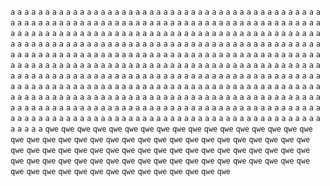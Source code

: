 `a`
`a`
`a`
`a`
`a`
`a`
`a`
`a`
`a`
`a`
`a`
`a`
`a`
`a`
`a`
`a`
`a`
`a`
`a`
`a`
`a`
`a`
`a`
`a`
`a`
`a`
`a`
`a`
`a`
`a`
`a`
`a`
`a`
`a`
`a`
`a`
`a`
`a`
`a`
`a`
`a`
`a`
`a`
`a`
`a`
`a`
`a`
`a`
`a`
`a`
`a`
`a`
`a`
`a`
`a`
`a`
`a`
`a`
`a`
`a`
`a`
`a`
`a`
`a`
`a`
`a`
`a`
`a`
`a`
`a`
`a`
`a`
`a`
`a`
`a`
`a`
`a`
`a`
`a`
`a`
`a`
`a`
`a`
`a`
`a`
`a`
`a`
`a`
`a`
`a`
`a`
`a`
`a`
`a`
`a`
`a`
`a`
`a`
`a`
`a`
`a`
`a`
`a`
`a`
`a`
`a`
`a`
`a`
`a`
`a`
`a`
`a`
`a`
`a`
`a`
`a`
`a`
`a`
`a`
`a`
`a`
`a`
`a`
`a`
`a`
`a`
`a`
`a`
`a`
`a`
`a`
`a`
`a`
`a`
`a`
`a`
`a`
`a`
`a`
`a`
`a`
`a`
`a`
`a`
`a`
`a`
`a`
`a`
`a`
`a`
`a`
`a`
`a`
`a`
`a`
`a`
`a`
`a`
`a`
`a`
`a`
`a`
`a`
`a`
`a`
`a`
`a`
`a`
`a`
`a`
`a`
`a`
`a`
`a`
`a`
`a`
`a`
`a`
`a`
`a`
`a`
`a`
`a`
`a`
`a`
`a`
`a`
`a`
`a`
`a`
`a`
`a`
`a`
`a`
`a`
`a`
`a`
`a`
`a`
`a`
`a`
`a`
`a`
`a`
`a`
`a`
`a`
`a`
`a`
`a`
`a`
`a`
`a`
`a`
`a`
`a`
`a`
`a`
`a`
`a`
`a`
`a`
`a`
`a`
`a`
`a`
`a`
`a`
`a`
`a`
`a`
`a`
`a`
`a`
`a`
`a`
`a`
`a`
`a`
`a`
`a`
`a`
`a`
`a`
`a`
`a`
`a`
`a`
`a`
`a`
`a`
`a`
`a`
`a`
`a`
`a`
`a`
`a`
`a`
`a`
`a`
`a`
`a`
`a`
`a`
`a`
`a`
`a`
`a`
`a`
`a`
`a`
`a`
`a`
`a`
`a`
`a`
`a`
`a`
`a`
`a`
`a`
`a`
`a`
`a`
`a`
`a`
`a`
`a`
`a`
`a`
`a`
`a`
`a`
`a`
`a`
`a`
`a`
`a`
`a`
`a`
`a`
`a`
`a`
`a`
`a`
`a`
`a`
`a`
`a`
`a`
`a`
`a`
`a`
`a`
`a`
`a`
`a`
`a`
`a`
`a`
`a`
`a`
`a`
`a`
`a`
`a`
`a`
`a`
`a`
`a`
`a`
`a`
`a`
`a`
`a`
`a`
`a`
`a`
`a`
`a`
`a`
`a`
`a`
`a`
`a`
`a`
`a`
`a`
`a`
`a`
`a`
`a`
`a`
`a`
`a`
`a`
`a`
`a`
`a`
`a`
`a`
`a`
`a`
`a`
`a`
`a`
`a`
`a`
`a`
`a`
`a`
`a`
`a`
`a`
`a`
`a`
`a`
`a`
`a`
`a`
`a`
`a`
`a`
`a`
`a`
`a`
`a`
`a`
`a`
`a`
`a`
`a`
`a`
`a`
`a`
`a`
`a`
`a`
`a`
`a`
`a`
`a`
`a`
`a`
`a`
`a`
`a`
`a`
`a`
`a`
`a`
`a`
`a`
`a`
`a`
`a`
`a`
`a`
`a`
`a`
`a`
`a`
`a`
`a`
`a`
`a`
`a`
`a`
`a`
`a`
`a`
`a`
`a`
`a`
`a`
`a`
`a`
`a`
`a`
`a`
`a`
`a`
`a`
`a`
`a`
`a`
`a`
`a`
`a`
`a`
`a`
`a`
`a`
`a`
`a`
`a`
`a`
`a`
`a`
`a`
`a`
`a`
`a`
`a`
`a`
`a`
`a`
`a`
`a`
`a`
`a`
`a`
`a`
`a`
`a`
`a`
`a`
`a`
`a`
`a`
`a`
`a`
`a`
`a`
`a`
`a`
`a`
`a`
`a`
`a`
`a`
`a`
`a`
`a`
`a`
`a`
`a`
`a`
`a`
`qwe`
`qwe`
`qwe`
`qwe`
`qwe`
`qwe`
`qwe`
`qwe`
`qwe`
`qwe`
`qwe`
`qwe`
`qwe`
`qwe`
`qwe`
`qwe`
`qwe`
`qwe`
`qwe`
`qwe`
`qwe`
`qwe`
`qwe`
`qwe`
`qwe`
`qwe`
`qwe`
`qwe`
`qwe`
`qwe`
`qwe`
`qwe`
`qwe`
`qwe`
`qwe`
`qwe`
`qwe`
`qwe`
`qwe`
`qwe`
`qwe`
`qwe`
`qwe`
`qwe`
`qwe`
`qwe`
`qwe`
`qwe`
`qwe`
`qwe`
`qwe`
`qwe`
`qwe`
`qwe`
`qwe`
`qwe`
`qwe`
`qwe`
`qwe`
`qwe`
`qwe`
`qwe`
`qwe`
`qwe`
`qwe`
`qwe`
`qwe`
`qwe`
`qwe`
`qwe`
`qwe`
`qwe`
`qwe`
`qwe`
`qwe`
`qwe`
`qwe`
`qwe`
`qwe`
`qwe`
`qwe`
`qwe`
`qwe`
`qwe`
`qwe`
`qwe`
`qwe`
`qwe`
